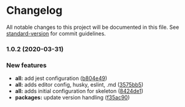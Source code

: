 # Changelog

All notable changes to this project will be documented in this file. See [standard-version](https://github.com/conventional-changelog/standard-version) for commit guidelines.

### 1.0.2 (2020-03-31)


### New features

* **all:** add jest configuration ([b804e49](https://github.com/adam-sokolowski/ts-skeleton/commit/b804e494d54392b8fb5bf2ffe33b6736a233c5ae))
* **all:** adds editor config, husky, eslint, .md ([3575bb5](https://github.com/adam-sokolowski/ts-skeleton/commit/3575bb594814e3fe72a077b3f180ee45ec2087be))
* **all:** adds initial configuration for skeleton ([8424de1](https://github.com/adam-sokolowski/ts-skeleton/commit/8424de131f7bb86cf20310d61d5de0b9502c45d8))
* **packages:** update version handling ([f35ac90](https://github.com/adam-sokolowski/ts-skeleton/commit/f35ac904ff1b9c50bd4b73777ace35a9eb85bc02))
